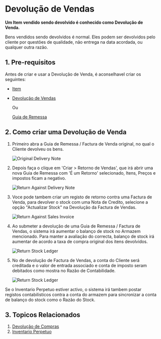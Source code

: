 <!-- add-breadcrumbs -->
# Devolução de Vendas

**Um Item vendido sendo devolvido é conhecido como Devolução de Venda.**

Bens vendidos sendo devolvidos é normal. Eles podem ser devolvidos pelo cliente por questões de qualidade, não entrega na data acordada, ou qualquer outra razão. 

## 1. Pre-requisitos
Antes de criar e usar a Devolução de Venda, é aconselhavel criar os seguintes:

* [Item](/docs/user/manual/pt/inventario/item)
* [Devolução de Vendas](/docs/user/manual/pt/contabilidade/retorno-vendas)
    
    Ou

    [Guia de Remessa](/docs/user/manual/pt/inventario/guia-de-remessa)

## 2. Como criar uma Devolução de Venda

1. Primeiro abra a Guia de Remessa / Factura de Venda original, no qual o Cliente devolveu os bens.

    <img class="screenshot" alt="Original Delivery Note" src="{{docs_base_url}}/assets/img/stock/sales-return-original-delivery-note.png">

1. Depois faça o clique em 'Criar > Retorno de Vendas', que irá abrir uma nova Guia de Remessa com 'É um Retorno' selecionado, Itens, Preços e impostos ficam a negativo.

    <img class="screenshot" alt="Return Against Delivery Note" src="{{docs_base_url}}/assets/img/stock/sales-return-against-delivery-note.png">

1. Voce pode tambem criar um registo de retorno contra uma Factura de Venda, para devolver o stock com uma Nota de Credito, selecione a opção "Actualizar Stock" na Devolução da Factura de Vendas.

    <img class="screenshot" alt="Return Against Sales Invoice" src="{{docs_base_url}}/assets/img/stock/sales-return-against-sales-invoice.png">

1. Ao submeter a devolução de uma Guia de Remessa / Factura de Vendas, o sistema irá aumentar o balanço de stock no Armazem mencionado. Para manter a avaliação do correcta, balanço de stock irá aumentar de acordo a taxa de compra original dos itens devolvidos.

    <img class="screenshot" alt="Return Stock Ledger" src="{{docs_base_url}}/assets/img/stock/sales-return-stock-ledger.png">

1. No de devolução de Factura de Vendas, a conta do Cliente será creditada e o valor de entrada associado e conta de imposto seram debitados como mostra no Razão de Contabilidade.

    <img class="screenshot" alt="Return Stock Ledger" src="{{docs_base_url}}/assets/img/stock/sales-return-general-ledger.png">

Se o Inventario Perpetuo estiver activo, o sistema irá tambem postar registos contabilisticos contra a conta do armazem para sincronizar a conta de balanço do stock como o Razão do Stock.

## 3. Topicos Relacionados
1. [Devolução de Compras](/docs/user/manual/pt/inventario/retorno-compras)
1. [Inventario Perpetuo](/docs/user/manual/pt/inventario/inventario-perpetual)
